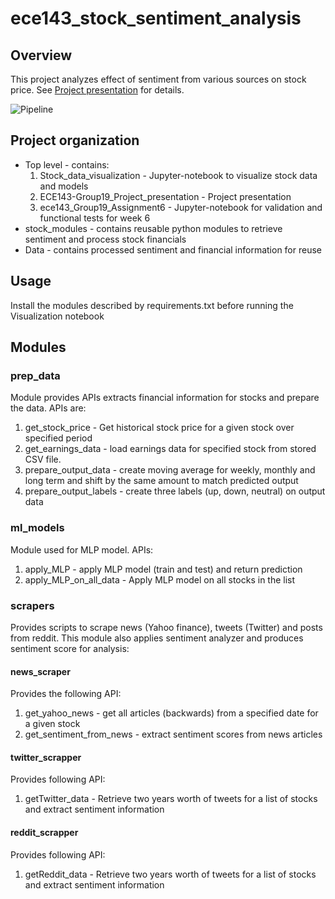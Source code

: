 # ece143_stock_sentiment_analysis

## Overview

This project analyzes effect of sentiment from various sources on stock price. See [Project presentation](https://github.com/sj-ucsd/ece143_stock_sentiment_analysis/blob/95b8fc88811a273b48e98c742d9899710c6e220d/ECE143-Group19_Project_presentation.pdf) for details. 

![Pipeline](https://user-images.githubusercontent.com/78191747/110584695-7bc13f00-8124-11eb-9d63-6fef44b5e0d0.png)

## Project organization

* Top level - contains:
  1. Stock_data_visualization - Jupyter-notebook to visualize stock data and models
  2. ECE143-Group19_Project_presentation - Project presentation
  3. ece143_Group19_Assignment6 - Jupyter-notebook for validation and functional tests for week 6
* stock_modules - contains reusable python modules to retrieve sentiment and process stock financials
* Data - contains processed sentiment and financial information for reuse

## Usage

Install the modules described by requirements.txt before running the Visualization notebook

## Modules

### prep_data
Module provides APIs extracts financial information for stocks and prepare the data. APIs are:

1. get_stock_price - Get historical stock price for a given stock over specified period
2. get_earnings_data - load earnings data for specified stock from stored CSV file. 
3. prepare_output_data - create moving average for weekly, monthly and long term and shift by the same amount to match predicted output
4. prepare_output_labels - create three labels (up, down, neutral) on output data 

### ml_models

Module used for MLP model. APIs:

1. apply_MLP - apply MLP model (train and test) and return prediction
2. apply_MLP_on_all_data - Apply MLP model on all stocks in the list 

### scrapers

Provides scripts to scrape news (Yahoo finance), tweets (Twitter) and posts from reddit. This module also applies sentiment analyzer and produces
sentiment score for analysis:

#### news_scraper

Provides the following API:

1. get_yahoo_news - get all articles (backwards) from a specified date for a given stock
2. get_sentiment_from_news - extract sentiment scores from news articles

#### twitter_scrapper

Provides following API:

1. getTwitter_data - Retrieve two years worth of tweets for a list of stocks and extract sentiment information

#### reddit_scrapper

Provides following API:

1. getReddit_data - Retrieve two years worth of tweets for a list of stocks and extract sentiment information




